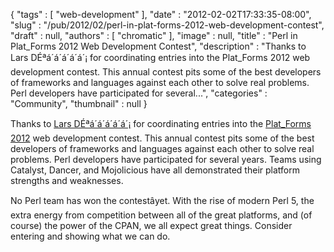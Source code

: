 {
   "tags" : [
      "web-development"
   ],
   "date" : "2012-02-02T17:33:35-08:00",
   "slug" : "/pub/2012/02/perl-in-plat-forms-2012-web-development-contest",
   "draft" : null,
   "authors" : [
      "chromatic"
   ],
   "image" : null,
   "title" : "Perl in Plat_Forms 2012 Web Development Contest",
   "description" : "Thanks to Lars DÉªá´á´á´á´á´¡ for coordinating entries into the Plat_Forms 2012 web development contest. This annual contest pits some of the best developers of frameworks and languages against each other to solve real problems. Perl developers have participated for several...",
   "categories" : "Community",
   "thumbnail" : null
}





Thanks to [Lars DÉªá´á´á´á´á´¡](http://search.cpan.org/~daxim/) for
coordinating entries into the [Plat\_Forms
2012](http://www.plat-forms.org/platforms-2012-announcement#overview)
web development contest. This annual contest pits some of the best
developers of frameworks and languages against each other to solve real
problems. Perl developers have participated for several years. Teams
using Catalyst, Dancer, and Mojolicious have all demonstrated their
platform strengths and weaknesses.

No Perl team has won the contestâyet. With the rise of modern Perl 5,
the extra energy from competition between all of the great platforms,
and (of course) the power of the CPAN, we all expect great things.
Consider entering and showing what we can do.


